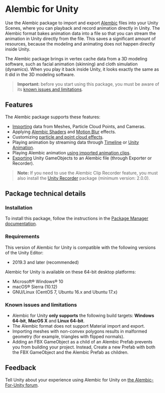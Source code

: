 # Alembic for Unity

Use the Alembic package to import and export [Alembic](http://www.alembic.io/) files into your Unity Scenes, where you can playback and record animation directly in Unity. The Alembic format bakes animation data into a file so that you can stream the animation in Unity directly from the file. This saves a significant amount of resources, because the modeling and animating does not happen directly inside Unity.

The Alembic package brings in vertex cache data from a 3D modeling software, such as facial animation (skinning) and cloth simulation (dynamics). When you play it back inside Unity, it looks exactly the same as it did in the 3D modeling software.

>**Important:** before you start using this package, you must be aware of its [known issues and limitations](#known-issues-and-limitations).


## Features

The Alembic package supports these features:

- [Importing](import.md) data from Meshes, Particle Cloud Points, and Cameras.
- Applying [Alembic Shaders](matshad.md#shaders) and [Motion Blur](matshad.md#blur) effects.
- Customizing [particle and point cloud effects](particles.md).
- Playing animation by streaming data through [Timeline](timeline.md) or [Unity Animation](animClip.md).
- Playing Alembic animation [using imported animation clips](time_ImportedClip.md).
- [Exporting](export.md) Unity GameObjects to an Alembic file (through Exporter or Recorder).

> **Note:** If you need to use the Alembic Clip Recorder feature, you must also install the [Unity Recorder](https://docs.unity3d.com/Packages/com.unity.recorder@latest/index.html) package (minimum version: 2.0.0).


## Package technical details

### Installation

To install this package, follow the instructions in the [Package Manager documentation](https://docs.unity3d.com/Manual/upm-ui-install.html).

### Requirements

This version of Alembic for Unity is compatible with the following versions of the Unity Editor:

* 2019.3 and later (recommended)

Alembic for Unity is available on these 64-bit desktop platforms:
* Microsoft® Windows® 10
* macOS® Sierra (10.12)
* GNU/Linux (CentOS 7, Ubuntu 16.x and Ubuntu 17.x)

### Known issues and limitations

* Alembic for Unity **only supports** the following build targets: **Windows 64-bit**, **MacOS X** and **Linux 64-bit**.
* The Alembic format does not support Material import and export.
* Importing meshes with non-convex polygons results in malformed geometry (for example, triangles with flipped normals).
* Adding an FBX GameObject as a child of an Alembic Prefab prevents you from building your project. Instead, Create a new Prefab with both the FBX GameObject and the Alembic Prefab as children.


## Feedback

Tell Unity about your experience using Alembic for Unity on [the Alembic-For-Unity forum](https://forum.unity.com/threads/alembic-for-unity.521649/).
